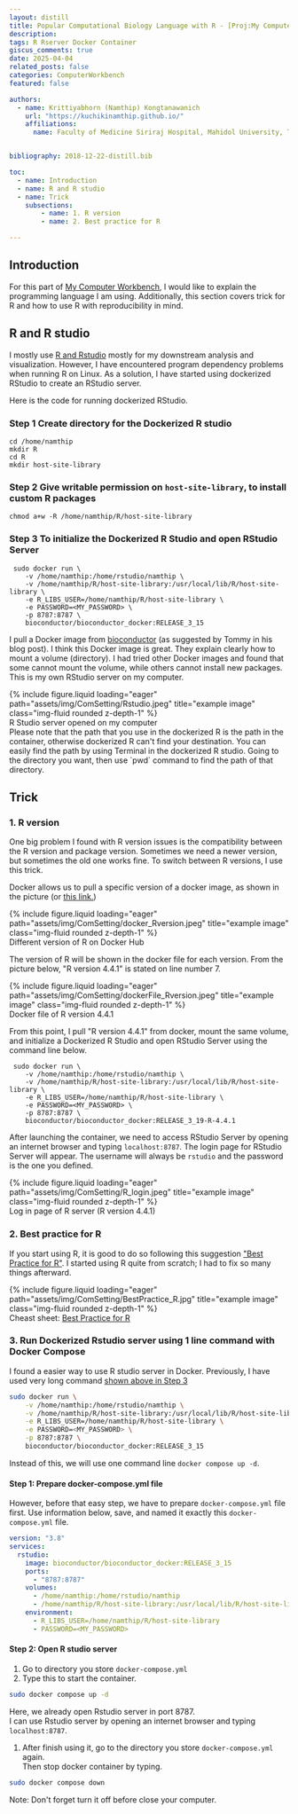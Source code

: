 ```yaml
---
layout: distill
title: Popular Computational Biology Language with R - [Proj:My Computer Workbench]
description: 
tags: R Rserver Docker Container
giscus_comments: true
date: 2025-04-04
related_posts: false
categories: ComputerWorkbench
featured: false

authors:
  - name: Krittiyabhorn (Namthip) Kongtanawanich
    url: "https://kuchikinamthip.github.io/"
    affiliations:
      name: Faculty of Medicine Siriraj Hospital, Mahidol University, Thailand


bibliography: 2018-12-22-distill.bib

toc:
  - name: Introduction
  - name: R and R studio
  - name: Trick 
    subsections:
        - name: 1. R version
        - name: 2. Best practice for R

---
```


## Introduction
For this part of [My Computer Workbench](https://kuchikinamthip.github.io/projects/ComBio), I would like to explain the programming language I am using. Additionally, this section covers trick for R and how to use R with reproducibility in mind. 

## R and R studio
I mostly use [R and Rstudio](http://mercury.webster.edu/aleshunas/R_learning_infrastructure/Introduction_to_R_and_RStudio.html) mostly for my downstream analysis and visualization. However, I have encountered program dependency problems when running R on Linux. As a solution, I have started using dockerized RStudio to create an RStudio server. 

Here is the code for running dockerized RStudio.
### Step 1 Create directory for the Dockerized R studio 
```{bash}
cd /home/namthip
mkdir R
cd R
mkdir host-site-library
```
### Step 2 Give writable permission on `host-site-library`, to install custom R packages 
```{bash}
chmod a+w -R /home/namthip/R/host-site-library
```
### Step 3 To initialize the Dockerized R Studio and open RStudio Server
```{bash} 
 sudo docker run \
    -v /home/namthip:/home/rstudio/namthip \
    -v /home/namthip/R/host-site-library:/usr/local/lib/R/host-site-library \
    -e R_LIBS_USER=/home/namthip/R/host-site-library \
    -e PASSWORD=<MY_PASSWORD> \
  	-p 8787:8787 \
  	bioconductor/bioconductor_docker:RELEASE_3_15
```
I pull a Docker image from  [bioconductor](https://hub.docker.com/r/bioconductor/bioconductor_docker) (as suggested by Tommy in his blog post). I think this Docker image is great. They explain clearly how to mount a volume (directory). I had tried other Docker images and found that some cannot mount the volume, while others cannot install new packages. This is my own RStudio server on my computer. 
<div class="row">
    <div class="col-sm mt-3 mt-md-0">
        {% include figure.liquid loading="eager" path="assets/img/ComSetting/Rstudio.jpeg" title="example image" class="img-fluid rounded z-depth-1" %}
    </div>
</div>
<div class="caption">
    R Studio server opened on my computer
</div>
Please note that the path that you use in the dockerized R is the path in the container, otherwise dockerized R can't find your destination. You can easily find the path by using Terminal in the dockerized R studio. Going to the directory you want, then use `pwd` command to find the path of that directory.

## Trick 
### 1. R version
One big problem I found with R version issues is the compatibility between the R version and package version. Sometimes we need a newer version, but sometimes the old one works fine. To switch between R versions, I use this trick.

Docker allows us to pull a specific version of a docker image, as shown in the picture (or [this link.](https://hub.docker.com/r/bioconductor/bioconductor/tags))
<div class="row">
    <div class="col-sm mt-3 mt-md-0">
        {% include figure.liquid loading="eager" path="assets/img/ComSetting/docker_Rversion.jpeg" title="example image" class="img-fluid rounded z-depth-1" %}
    </div>
</div>
<div class="caption">
    Different version of R on Docker Hub
</div>

The version of R will be shown in the docker file for each version. From the picture below, "R version 4.4.1" is stated on line number 7.
<div class="row">
    <div class="col-sm mt-3 mt-md-0">
        {% include figure.liquid loading="eager" path="assets/img/ComSetting/dockerFile_Rversion.jpeg" title="example image" class="img-fluid rounded z-depth-1" %}
    </div>
</div>
<div class="caption">
    Docker file of R version 4.4.1
</div>

From this point, I pull "R version 4.4.1" from docker, mount the same volume, and initialize a Dockerized R Studio and open RStudio Server using the command line below.
```{bash}
 sudo docker run \
    -v /home/namthip:/home/rstudio/namthip \
    -v /home/namthip/R/host-site-library:/usr/local/lib/R/host-site-library \
    -e R_LIBS_USER=/home/namthip/R/host-site-library \
    -e PASSWORD=<MY_PASSWORD> \
  	-p 8787:8787 \
  	bioconductor/bioconductor_docker:RELEASE_3_19-R-4.4.1
```
After launching the container, we need to access RStudio Server by opening an internet browser and typing `localhost:8787`. The login page for RStudio Server will appear. The username will always be `rstudio` and the password is the one you defined. 

<div class="row">
    <div class="col-sm mt-3 mt-md-0">
        {% include figure.liquid loading="eager" path="assets/img/ComSetting/R_login.jpeg" title="example image" class="img-fluid rounded z-depth-1" %}
    </div>
</div>
<div class="caption">
    Log in page of R server (R version 4.4.1)
</div>

### 2. Best practice for R
If you start using R, it is good to do so following this suggestion ["Best Practice for R"](https://github.com/wurli/r-best-practice). I started using R quite from scratch; I had to fix so many things afterward.

<div class="row">
    <div class="col-sm mt-3 mt-md-0">
        {% include figure.liquid loading="eager" path="assets/img/ComSetting/BestPractice_R.jpg" title="example image" class="img-fluid rounded z-depth-1" %}
    </div>
</div>
<div class="caption">
    Cheast sheet: <a href="https://github.com/wurli/r-best-practice" target="_blank">Best Practice for R</a>
</div>

### 3. Run Dockerized Rstudio server using 1 line command with Docker Compose
I found a easier way to use R studio server in Docker.
Previously, I have used very long command [shown above in Step 3](###Step-3) 

```bash
sudo docker run \
    -v /home/namthip:/home/rstudio/namthip \
    -v /home/namthip/R/host-site-library:/usr/local/lib/R/host-site-library \
    -e R_LIBS_USER=/home/namthip/R/host-site-library \
    -e PASSWORD=<MY_PASSWORD> \
    -p 8787:8787 \
    bioconductor/bioconductor_docker:RELEASE_3_15
```
Instead of this, we will use one command line `docker compose up -d`. 
#### Step 1: Prepare docker-compose.yml file
However, before that easy step, we have to prepare `docker-compose.yml` file first.
Use information below, save, and named it exactly this `docker-compose.yml` file.
```yaml
version: "3.8"
services:
  rstudio:
    image: bioconductor/bioconductor_docker:RELEASE_3_15
    ports:
      - "8787:8787"
    volumes:
      - /home/namthip:/home/rstudio/namthip
      - /home/namthip/R/host-site-library:/usr/local/lib/R/host-site-library
    environment:
      - R_LIBS_USER=/home/namthip/R/host-site-library
      - PASSWORD=<MY_PASSWORD>
```
#### Step 2: Open R studio server
1. Go to directory you store `docker-compose.yml`
2. Type this to start the container.
```bash
sudo docker compose up -d
```
Here, we already open Rstudio server in port 8787. \
I can use Rstudio server by opening an internet browser and typing `localhost:8787`. 

1. After finish using it, go to the directory you store `docker-compose.yml` again. \
Then stop docker container by typing.
```bash
sudo docker compose down
```
Note: Don't forget turn it off before close your computer.